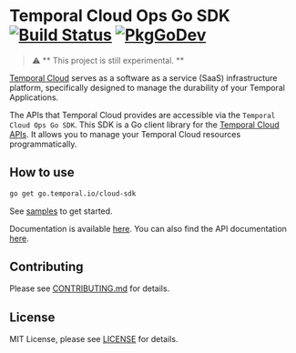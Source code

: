 # Temporal Cloud Ops Go SDK [![Build Status](https://github.com/temporalio/cloud-sdk-go/actions/workflows/test.yml/badge.svg?event=push&branch=main)](https://github.com/temporalio/cloud-sdk-go/actions/workflows/test.yml?query=branch%3Amain) [![PkgGoDev](https://pkg.go.dev/badge/go.temporal.io/cloud-sdk)](https://pkg.go.dev/go.temporal.io/cloud-sdk)

> :warning: ** This project is still experimental. **

[Temporal Cloud](https://temporal.io/cloud) serves as a software as a service (SaaS) infrastructure platform, specifically designed to manage the durability of your Temporal Applications.

The APIs that Temporal Cloud provides are accessible via the `Temporal Cloud Ops Go SDK`. This SDK is a Go client library for the [Temporal Cloud APIs](https://github.com/temporalio/cloud-api). It allows you to manage your Temporal Cloud resources programmatically.


## How to use

```bash
go get go.temporal.io/cloud-sdk
```

See [samples](https://github.com/temporalio/cloud-samples-go) to get started.

Documentation is available [here](https://docs.temporal.io/cloud). 
You can also find the API documentation [here](https://pkg.go.dev/go.temporal.io/cloud-sdk).

## Contributing

Please see [CONTRIBUTING.md](CONTRIBUTING.md) for details.

## License
MIT License, please see [LICENSE](LICENSE) for details.


